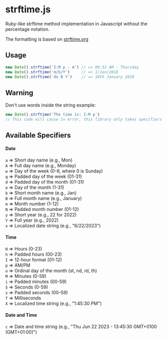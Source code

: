 # strftime.js

Ruby-like strftime method implementation in Javascript without the percentage notation.

The formatting is based on [strftime.org](http:=>strftime.org)

## Usage

```js
new Date().strftime('I:M p - A') // => 09:32 AM - Thursday
new Date().strftime('m/b/Y')     // => 1/Jan/2018
new Date().strftime('do B Y')    // => 18th January 2018
```

## Warning

Don't use words inside the string
example: 
```js
new Date().strftime('The time is: I:M p') 
// This code will cause in error, this library only takes specifiers
```

## Available Specifiers

#### Date 
  `a` => Short day name (e.g., Mon)<br>
  `A` => Full day name (e.g., Monday)<br>
  `w` => Day of the week (0-6, where 0 is Sunday)<br>
  `q` => Padded day of the week (01-31)<br>
  `d` => Padded day of the month (01-31)<br>
  `e` => Day of the month (1-31)<br>
  `b` => Short month name (e.g., Jan)<br>
  `B` => Full month name (e.g., January)<br>
  `m` => Month number (1-12)<br>
  `N` => Padded month number (01-12)<br>
  `y` => Short year (e.g., 22 for 2022)<br>
  `Y` => Full year (e.g., 2022)<br>
  `x` => Localized date string (e.g., "6/22/2023")<br>

#### Time
  `H` => Hours (0-23)<br>
  `h` => Padded hours (00-23)<br>
  `I` => 12-hour format (01-12)<br>
  `p` => AM/PM<br>
  `o` => Ordinal day of the month (st, nd, rd, th)<br>
  `M` => Minutes (0-59)<br>
  `i` => Padded minutes (00-59)<br>
  `S` => Seconds (0-59)<br>
  `s` => Padded seconds (00-59)<br>
  `f` => Milliseconds<br>
  `X` => Localized time string (e.g., "1:45:30 PM")<br>

#### Date and Time
  `c` => Date and time string (e.g., "Thu Jun 22 2023 - 13:45:30 GMT+0100 (GMT+01:00)")<br>

